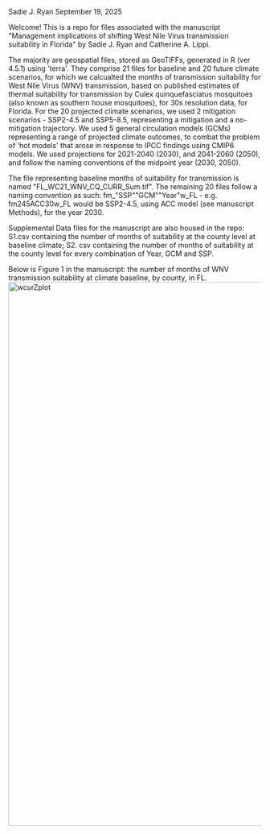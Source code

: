 Sadie J. Ryan
September 19, 2025

Welcome! This is a repo for files associated with the manuscript "Management implications of shifting West Nile Virus transmission suitability in Florida" by Sadie J. Ryan and Catherine A. Lippi. 

The majority are geospatial files, stored as GeoTIFFs, generated in R (ver 4.5.1) using 'terra'. They comprise 21 files for baseline and 20 future climate scenarios, for which we calcualted the months of transmission suitability for West Nile Virus (WNV) transmission, based on published estimates of thermal suitability for transmission by Culex quinquefasciatus mosquitoes (also known as southern house mosquitoes), for 30s resolution data, for Florida. For the 20 projected climate scenarios, we used 2 mitigation scenarios - SSP2-4.5 and SSP5-8.5, representing a mitigation and a no-mitigation trajectory. We used 5 general circulation models (GCMs) representing a range of projected climate outcomes, to combat the problem of 'hot models' that arose in response to IPCC findings using CMIP6 models. We used projections for 2021-2040 (2030), and 2041-2060 (2050), and follow the naming conventions of the midpoint year (2030, 2050).  

The file representing baseline months of suitability for transmission is named "FL_WC21_WNV_CQ_CURR_Sum.tif". The remaining 20 files follow a naming convention as such: fm_"SSP""GCM""Year"w_FL - e.g. fm245ACC30w_FL would be SSP2-4.5, using ACC model (see manuscript Methods), for the year 2030. 

Supplemental Data files for the manuscript are also housed in the repo: S1.csv containing the number of months of suitability at the county level at baseline climate; S2. csv containing the number of months of suitability at the county level for every combination of Year, GCM and SSP. 


Below is Figure 1 in the manuscript: the number of months of WNV transmission suitability at climate baseline, by county, in FL. 
<img width="1718" height="1081" alt="wcurZplot" src="https://github.com/user-attachments/assets/edd6485a-b4f4-4da5-bdca-01aae48a9c66" />
